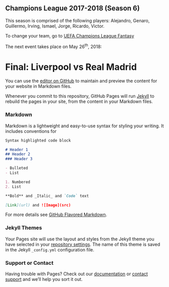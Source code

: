 ## Champions League 2017-2018 (Season 6)

This season is comprised of the following players: Alejandro, Genaro, Guillermo, Irving, Ismael, Jorge, Ricardo, Victor. 

To change your team, go to [UEFA Champions League Fantasy](http://uclfantasy.uefa.com/en/fantasy17/manage-team) 

The next event takes place on May 26<sup>th</sup>, 2018: 

<p align ="center">
<h1>Final: Liverpool vs Real Madrid</h1>
  </p>

You can use the [editor on GitHub](https://github.com/Grinver/cuervosfcfantasy.github.io/edit/master/index.md) to maintain and preview the content for your website in Markdown files.

Whenever you commit to this repository, GitHub Pages will run [Jekyll](https://jekyllrb.com/) to rebuild the pages in your site, from the content in your Markdown files.

### Markdown

Markdown is a lightweight and easy-to-use syntax for styling your writing. It includes conventions for

```markdown
Syntax highlighted code block

# Header 1
## Header 2
### Header 3

- Bulleted
- List

1. Numbered
2. List

**Bold** and _Italic_ and `Code` text

[Link](url) and ![Image](src)
```

For more details see [GitHub Flavored Markdown](https://guides.github.com/features/mastering-markdown/).

### Jekyll Themes

Your Pages site will use the layout and styles from the Jekyll theme you have selected in your [repository settings](https://github.com/Grinver/cuervosfcfantasy.github.io/settings). The name of this theme is saved in the Jekyll `_config.yml` configuration file.

### Support or Contact

Having trouble with Pages? Check out our [documentation](https://help.github.com/categories/github-pages-basics/) or [contact support](https://github.com/contact) and we’ll help you sort it out.
